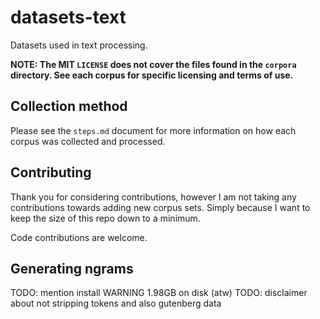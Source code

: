 # datasets-text

Datasets used in text processing.

**NOTE: The MIT `LICENSE` does not cover the files found in the `corpora` directory. See each corpus for specific licensing and terms of use.**

## Collection method

Please see the `steps.md` document for more information on how each corpus was collected and processed.

## Contributing

Thank you for considering contributions, however I am not taking any contributions towards adding new corpus sets.
Simply because I want to keep the size of this repo down to a minimum.

Code contributions are welcome.

## Generating ngrams

TODO: mention install
WARNING 1.98GB on disk (atw)
TODO: disclaimer about not stripping tokens and also gutenberg data
